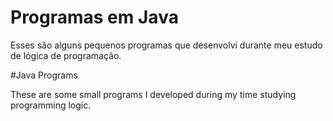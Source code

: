 # Programas em Java

Esses são alguns pequenos programas que desenvolvi durante meu estudo de lógica de programação.

#Java Programs

These are some small programs I developed during my time studying programming logic.
